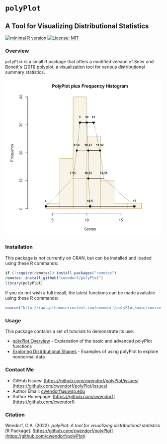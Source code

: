 
# `polyPlot` 

## A Tool for Visualizing Distributional Statistics

[![minimal R version](https://img.shields.io/badge/R%3E%3D-3.6.2-6666ff.svg)](https://cran.r-project.org/)
[![License: MIT](https://img.shields.io/badge/License-MIT-blue.svg)](https://opensource.org/licenses/MIT)

### Overview

`polyPlot` is a small R package that offers a modified version of Seier and Bonett's (2011) polyplot, a visualization tool for various distributional summary statistics.

<a href="https://github.com/cwendorf/polyPlot">
<p align="center"><kbd><img src="docs/figures/CoverImage.png"></kbd></p>
</a>

### Installation

This package is not currently on CRAN, but can be installed and loaded using these R commands:

``` r
if (!require(remotes)) install.packages("remotes")
remotes::install_github("cwendorf/polyPlot")
library(polyPlot)
```

If you do not wish a full install, the latest functions can be made available using these R commands:

```r
source("http://raw.githubusercontent.com/cwendorf/polyPlot/main/source-polyPlot.R")
```

### Usage

This package contains a set of tutorials to demonstrate its use:

- [polyPlot Overview](./docs/polyPlotOverview.md) - Explanation of the basic and advanced polyPlot functions
- [Exploring Distributional Shapes](./docs/ExploringDistributionalShapes.md) - Examples of using polyPlot to explore nonnormal data

### Contact Me

- GitHub Issues: [https://github.com/cwendorf/polyPlot/issues](https://github.com/cwendorf/polyPlot/issues) 
- Author Email: [cwendorf@uwsp.edu](mailto:cwendorf@uwsp.edu)
- Author Homepage: [https://github.com/cwendorf](https://github.com/cwendorf)

### Citation

Wendorf, C.A. (2022). *polyPlot: A tool for visualizing distributional statistics* [R Package]. [https://github.com/cwendorf/polyPlot](https://github.com/cwendorf/polyPlot)
